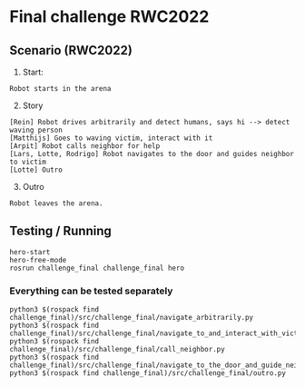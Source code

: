 # Final challenge RWC2022

## Scenario (RWC2022)

1. Start:

```
Robot starts in the arena
```

2. Story

```
[Rein] Robot drives arbitrarily and detect humans, says hi --> detect waving person
[Matthijs] Goes to waving victim, interact with it
[Arpit] Robot calls neighbor for help
[Lars, Lotte, Rodrigo] Robot navigates to the door and guides neighbor to victim
[Lotte] Outro
```

3. Outro

```
Robot leaves the arena.
```

## Testing / Running

```
hero-start
hero-free-mode
rosrun challenge_final challenge_final hero
```

### Everything can be tested separately

```
python3 $(rospack find challenge_final)/src/challenge_final/navigate_arbitrarily.py
python3 $(rospack find challenge_final)/src/challenge_final/navigate_to_and_interact_with_victim.py
python3 $(rospack find challenge_final)/src/challenge_final/call_neighbor.py
python3 $(rospack find challenge_final)/src/challenge_final/navigate_to_the_door_and_guide_neighbor_to_victim.py
python3 $(rospack find challenge_final)/src/challenge_final/outro.py
```
